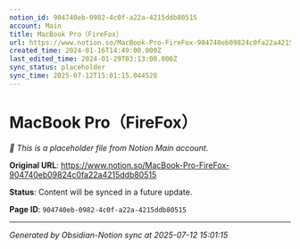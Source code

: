 ```yaml
---
notion_id: 904740eb-0982-4c0f-a22a-4215ddb80515
account: Main
title: MacBook Pro（FireFox）
url: https://www.notion.so/MacBook-Pro-FireFox-904740eb09824c0fa22a4215ddb80515
created_time: 2024-01-16T14:49:00.000Z
last_edited_time: 2024-01-29T03:13:00.000Z
sync_status: placeholder
sync_time: 2025-07-12T15:01:15.044528
---
```


# MacBook Pro（FireFox）

*🔄 This is a placeholder file from Notion Main account.*

**Original URL**: https://www.notion.so/MacBook-Pro-FireFox-904740eb09824c0fa22a4215ddb80515

**Status**: Content will be synced in a future update.

**Page ID**: `904740eb-0982-4c0f-a22a-4215ddb80515`

---

*Generated by Obsidian-Notion sync at 2025-07-12 15:01:15*
